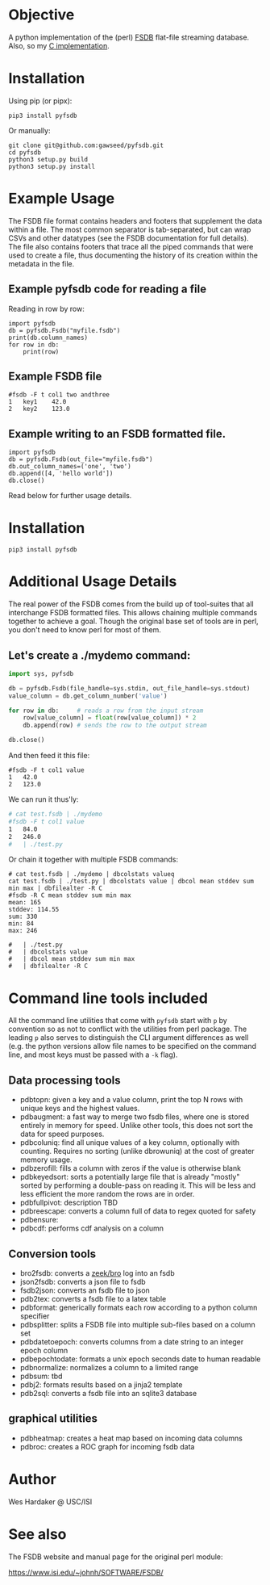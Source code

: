 # Objective

A python implementation of the (perl) [FSDB] flat-file streaming
database.  Also, so my [C implementation].

[FSDB]: https://www.isi.edu/~johnh/SOFTWARE/FSDB/
[C implementation]: https://github.com/hardaker/fsdb-clib

# Installation

Using pip (or pipx):

```
pip3 install pyfsdb
```

Or manually:

```
git clone git@github.com:gawseed/pyfsdb.git
cd pyfsdb
python3 setup.py build
python3 setup.py install
```

# Example Usage

The FSDB file format contains headers and footers that supplement the
data within a file.  The most common separator is tab-separated, but
can wrap CSVs and other datatypes (see the FSDB documentation for full
details).  The file also contains footers that trace all the piped
commands that were used to create a file, thus documenting the history
of its creation within the metadata in the file.

## Example pyfsdb code for reading a file

Reading in row by row:

```
import pyfsdb
db = pyfsdb.Fsdb("myfile.fsdb")
print(db.column_names)
for row in db:
    print(row)
```

## Example FSDB file

```
#fsdb -F t col1 two andthree
1	key1	42.0
2	key2	123.0
```

## Example writing to an FSDB formatted file.

```
import pyfsdb
db = pyfsdb.Fsdb(out_file="myfile.fsdb")
db.out_column_names=('one', 'two')
db.append([4, 'hello world'])
db.close()
```

Read below for further usage details.

# Installation

```
pip3 install pyfsdb
```

# Additional Usage Details

The real power of the FSDB comes from the build up of tool-suites that
all interchange FSDB formatted files.  This allows chaining multiple
commands together to achieve a goal.  Though the original base set of
tools are in perl, you don't need to know perl for most of them.

## Let's create a ./mydemo command:

``` python
import sys, pyfsdb

db = pyfsdb.Fsdb(file_handle=sys.stdin, out_file_handle=sys.stdout)
value_column = db.get_column_number('value')

for row in db:     # reads a row from the input stream
    row[value_column] = float(row[value_column]) * 2
    db.append(row) # sends the row to the output stream

db.close()
```

And then feed it this file:

```
#fsdb -F t col1 value
1	42.0
2	123.0
```

We can run it thus'ly:


``` sh
# cat test.fsdb | ./mydemo
#fsdb -F t col1 value
1	84.0
2	246.0
#   | ./test.py
```

Or chain it together with multiple FSDB commands:

```
# cat test.fsdb | ./mydemo | dbcolstats valueq
cat test.fsdb | ./test.py | dbcolstats value | dbcol mean stddev sum min max | dbfilealter -R C
#fsdb -R C mean stddev sum min max
mean: 165
stddev: 114.55
sum: 330
min: 84
max: 246

#   | ./test.py
#   | dbcolstats value
#   | dbcol mean stddev sum min max
#   | dbfilealter -R C
```

# Command line tools included

All the command line utilities that come with `pyfsdb` start with `p`
by convention so as not to conflict with the utilities from perl
package.  The leading `p` also serves to distinguish the CLI argument
differences as well (e.g. the python versions allow file names to be
specified on the command line, and most keys must be passed with a
`-k` flag).

## Data processing tools

- pdbtopn: given a key and a value column, print the top N rows with
  unique keys and the highest values.
- pdbaugment: a fast way to merge two fsdb files, where one is stored
  entirely in memory for speed.  Unlike other tools, this does not
  sort the data for speed purposes.
- pdbcoluniq: find all unique values of a key column, optionally with
  counting.  Requires no sorting (unlike dbrowuniq) at the cost of
  greater memory usage.
- pdbzerofill: fills a column with zeros if the value is otherwise blank
- pdbkeyedsort: sorts a potentially large file that is already
  "mostly" sorted by performing a double-pass on reading it.  This
  will be less and less efficient the more random the rows are in
  order.
- pdbfullpivot: description TBD
- pdbreescape: converts a column full of data to regex quoted for
  safety
- pdbensure:
- pdbcdf: performs cdf analysis on a column

## Conversion tools
- bro2fsdb: converts a [zeek/bro](zeek.org) log into an fsdb
- json2fsdb: converts a json file to fsdb
- fsdb2json: converts an fsdb file to json
- pdb2tex: converts a fsdb file to a latex table
- pdbformat: generically formats each row according to a python column
  specifier
- pdbsplitter: splits a FSDB file into multiple sub-files based on a
  column set
- pdbdatetoepoch: converts columns from a date string to an integer
  epoch column
- pdbepochtodate: formats a unix epoch seconds date to human readable
- pdbnormalize: normalizes a column to a limited range
- pdbsum: tbd
- pdbj2: formats results based on a jinja2 template
- pdb2sql: converts a fsdb file into an sqlite3 database

## graphical utilities
- pdbheatmap: creates a heat map based on incoming data columns
- pdbroc: creates a ROC graph for incoming fsdb data


# Author

Wes Hardaker @ USC/ISI

# See also

The FSDB website and manual page for the original perl module:

https://www.isi.edu/~johnh/SOFTWARE/FSDB/
